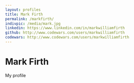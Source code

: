 ```yaml
---
layout: profiles
title: Mark Firth
permalink: /markfirth/
indivpic: /media/mark.jpg
linkedin: https://www.linkedin.com/in/markwilliamfirth
github: http://www.codewars.com/users/markwilliamfirth
codewars: http://www.codewars.com/users/markwilliamfirth
---
```


# Mark Firth

My profile
